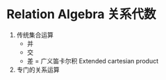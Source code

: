 # Relation Algebra 关系代数

1. 传统集合运算
    - 并
    - 交
    - 差
    = 广义笛卡尔积 Extended cartesian product
2. 专门的关系运算
